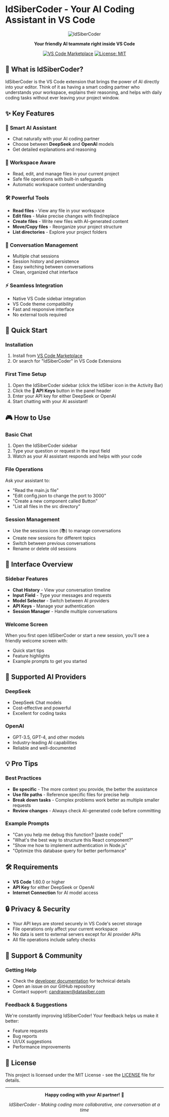 # IdSiberCoder - Your AI Coding Assistant in VS Code

<div align="center">

![IdSiberCoder](media/icon.png)

**Your friendly AI teammate right inside VS Code**

[![VS Code Marketplace](https://img.shields.io/badge/VS%20Code-Marketplace-blue?style=for-the-badge&logo=visualstudiocode)](https://marketplace.visualstudio.com/items?itemName=DatasiberLab.idsibercoder)
[![License: MIT](https://img.shields.io/badge/License-MIT-yellow.svg?style=for-the-badge)](LICENSE)

</div>

## 🚀 What is IdSiberCoder?

IdSiberCoder is the VS Code extension that brings the power of AI directly into your editor. Think of it as having a smart coding partner who understands your workspace, explains their reasoning, and helps with daily coding tasks without ever leaving your project window.

## ✨ Key Features

### 🤖 **Smart AI Assistant**
- Chat naturally with your AI coding partner
- Choose between **DeepSeek** and **OpenAI** models
- Get detailed explanations and reasoning

### 📁 **Workspace Aware**
- Read, edit, and manage files in your current project
- Safe file operations with built-in safeguards
- Automatic workspace context understanding

### 🛠️ **Powerful Tools**
- **Read files** - View any file in your workspace
- **Edit files** - Make precise changes with find/replace
- **Create files** - Write new files with AI-generated content
- **Move/Copy files** - Reorganize your project structure
- **List directories** - Explore your project folders

### 💬 **Conversation Management**
- Multiple chat sessions
- Session history and persistence
- Easy switching between conversations
- Clean, organized chat interface

### ⚡ **Seamless Integration**
- Native VS Code sidebar integration
- VS Code theme compatibility
- Fast and responsive interface
- No external tools required

## 🎯 Quick Start

### Installation
1. Install from [VS Code Marketplace](https://marketplace.visualstudio.com/items?itemName=DatasiberLab.idsibercoder)
2. Or search for "IdSiberCoder" in VS Code Extensions

### First Time Setup
1. Open the IdSiberCoder sidebar (click the IdSiber icon in the Activity Bar)
2. Click the **🔑 API Keys** button in the panel header
3. Enter your API key for either DeepSeek or OpenAI
4. Start chatting with your AI assistant!

## 🎮 How to Use

### Basic Chat
1. Open the IdSiberCoder sidebar
2. Type your question or request in the input field
3. Watch as your AI assistant responds and helps with your code

### File Operations
Ask your assistant to:
- "Read the main.js file"
- "Edit config.json to change the port to 3000"
- "Create a new component called Button"
- "List all files in the src directory"

### Session Management
- Use the sessions icon (📚) to manage conversations
- Create new sessions for different topics
- Switch between previous conversations
- Rename or delete old sessions

## 🎨 Interface Overview

### Sidebar Features
- **Chat History** - View your conversation timeline
- **Input Field** - Type your messages and requests
- **Model Selector** - Switch between AI providers
- **API Keys** - Manage your authentication
- **Session Manager** - Handle multiple conversations

### Welcome Screen
When you first open IdSiberCoder or start a new session, you'll see a friendly welcome screen with:
- Quick start tips
- Feature highlights
- Example prompts to get you started

## 🔧 Supported AI Providers

### DeepSeek
- DeepSeek Chat models
- Cost-effective and powerful
- Excellent for coding tasks

### OpenAI
- GPT-3.5, GPT-4, and other models
- Industry-leading AI capabilities
- Reliable and well-documented

## 💡 Pro Tips

### Best Practices
- **Be specific** - The more context you provide, the better the assistance
- **Use file paths** - Reference specific files for precise help
- **Break down tasks** - Complex problems work better as multiple smaller requests
- **Review changes** - Always check AI-generated code before committing

### Example Prompts
- "Can you help me debug this function? [paste code]"
- "What's the best way to structure this React component?"
- "Show me how to implement authentication in Node.js"
- "Optimize this database query for better performance"

## 🛠️ Requirements

- **VS Code** 1.60.0 or higher
- **API Key** for either DeepSeek or OpenAI
- **Internet Connection** for AI model access

## 🔒 Privacy & Security

- Your API keys are stored securely in VS Code's secret storage
- File operations only affect your current workspace
- No data is sent to external servers except for AI provider APIs
- All file operations include safety checks

## 🤝 Support & Community

### Getting Help
- Check the [developer documentation](README_DEVELOPER.md) for technical details
- Open an issue on our GitHub repository
- Contact support: candrapwr@datasiber.com

### Feedback & Suggestions
We're constantly improving IdSiberCoder! Your feedback helps us make it better:
- Feature requests
- Bug reports
- UI/UX suggestions
- Performance improvements

## 📝 License

This project is licensed under the MIT License - see the [LICENSE](LICENSE) file for details.

---

<div align="center">

**Happy coding with your AI partner!** 🎉

*IdSiberCoder - Making coding more collaborative, one conversation at a time*

</div>